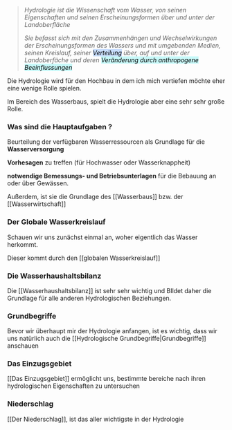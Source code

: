 >*Hydrologie ist die Wissenschaft vom Wasser, von seinen Eigenschaften und seinen Erscheinungsformen über und unter der Landoberfläche*
>
>*Sie befasst sich mit den Zusammenhängen und Wechselwirkungen der Erscheinungsformen des Wassers und mit umgebenden Medien, seinen Kreislauf, seiner <mark style="background: #ADCCFFA6;">Verteilung</mark> über, auf und unter der Landoberfäche und deren <mark style="background: #ABF7F7A6;">Veränderung durch anthropogene Beeinflussungen</mark>*

Die Hydrologie wird für den Hochbau in dem ich mich vertiefen möchte eher eine wenige Rolle spielen.

Im Bereich des Wasserbaus, spielt die Hydrologie aber eine sehr sehr große Rolle.

### Was sind die Hauptaufgaben ?

Beurteilung der verfügbaren Wasserressourcen als Grundlage für die **Wasserversorgung**

**Vorhesagen** zu treffen (für Hochwasser oder Wasserknappheit)

**notwendige Bemessungs- und Betriebsunterlagen** für die Bebauung an oder über Gewässen.

Außerdem, ist sie die Grundlage des [[Wasserbaus]] bzw. der [[Wasserwirtschaft]]

### Der Globale Wasserkreislauf
Schauen wir uns zunächst einmal an, woher eigentlich das Wasser herkommt.

Dieser kommt durch den [[globalen Wasserkreislauf]]

### Die Wasserhaushaltsbilanz

Die [[Wasserhaushaltsbilanz]] ist sehr sehr wichtig und BIldet daher die Grundlage für alle anderen Hydrologischen Beziehungen.

### Grundbegriffe
Bevor wir überhaupt mir der Hydrologie anfangen, ist es wichtig, dass wir uns natürlich auch die [[Hydrologische Grundbegriffe|Grundbegriffe]] anschauen

### Das Einzugsgebiet
[[Das Einzugsgebiet]] ermöglicht uns, bestimmte bereiche nach ihren hydrologischen Eigenschaften zu untersuchen

### Niederschlag
[[Der Niederschlag]], ist das aller wichtigste in der Hydrologie